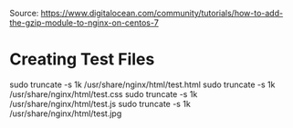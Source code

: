 Source: https://www.digitalocean.com/community/tutorials/how-to-add-the-gzip-module-to-nginx-on-centos-7

# Creating Test Files
sudo truncate -s 1k /usr/share/nginx/html/test.html
sudo truncate -s 1k /usr/share/nginx/html/test.css
sudo truncate -s 1k /usr/share/nginx/html/test.js
sudo truncate -s 1k /usr/share/nginx/html/test.jpg


